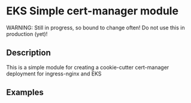 # EKS Simple cert-manager module 

WARNING: Still in progress, so bound to change often! Do not use this in production (yet)!


## Description

This is a simple module for creating a cookie-cutter cert-manager deployment for ingress-nginx and EKS

## Examples


```




